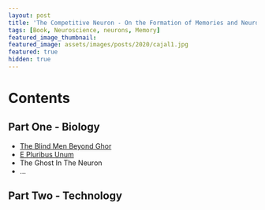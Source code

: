 ```yaml
---
layout: post
title: 'The Competitive Neuron - On the Formation of Memories and Neuronal Specialisation'
tags: [Book, Neuroscience, neurons, Memory]
featured_image_thumbnail:
featured_image: assets/images/posts/2020/cajal1.jpg
featured: true
hidden: true
---
```


# Contents
## Part One - Biology
* [The Blind Men Beyond Ghor](https://lums.blog/the-blind-men-beyond-ghor)
* [E Pluribus Unum](https://lums.blog/e-pluribus-unum)
* The Ghost In The Neuron
* ...
## Part Two - Technology
